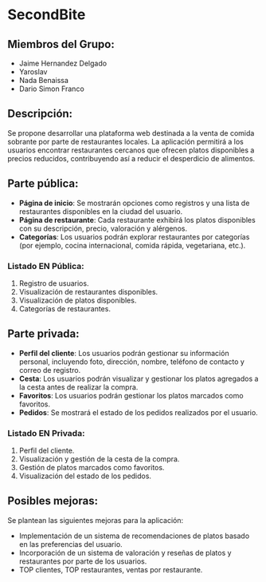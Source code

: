 # SecondBite
## Miembros del Grupo:
- Jaime Hernandez Delgado
- Yaroslav
- Nada Benaissa
- Dario Simon Franco

## Descripción:

Se propone desarrollar una plataforma web destinada a la venta de comida sobrante por parte de restaurantes locales. La aplicación permitirá a los usuarios encontrar restaurantes cercanos que ofrecen platos disponibles a precios reducidos, contribuyendo así a reducir el desperdicio de alimentos.

## Parte pública:

- **Página de inicio**: Se mostrarán opciones como registros y una lista de restaurantes disponibles en la ciudad del usuario.
- **Página de restaurante**: Cada restaurante exhibirá los platos disponibles con su descripción, precio, valoración y alérgenos.
- **Categorías**: Los usuarios podrán explorar restaurantes por categorías (por ejemplo, cocina internacional, comida rápida, vegetariana, etc.).

### Listado EN Pública:

1. Registro de usuarios.
2. Visualización de restaurantes disponibles.
3. Visualización de platos disponibles.
4. Categorías de restaurantes.

## Parte privada:

- **Perfil del cliente**: Los usuarios podrán gestionar su información personal, incluyendo foto, dirección, nombre, teléfono de contacto y correo de registro.
- **Cesta**: Los usuarios podrán visualizar y gestionar los platos agregados a la cesta antes de realizar la compra.
- **Favoritos**: Los usuarios podrán gestionar los platos marcados como favoritos.
- **Pedidos**: Se mostrará el estado de los pedidos realizados por el usuario.

### Listado EN Privada:

1. Perfil del cliente.
2. Visualización y gestión de la cesta de la compra.
3. Gestión de platos marcados como favoritos.
4. Visualización del estado de los pedidos.

## Posibles mejoras:

Se plantean las siguientes mejoras para la aplicación:

- Implementación de un sistema de recomendaciones de platos basado en las preferencias del usuario.
- Incorporación de un sistema de valoración y reseñas de platos y restaurantes por parte de los usuarios.
- TOP clientes, TOP restaurantes, ventas por restaurante.

